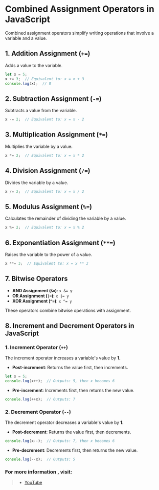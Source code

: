 # Combined Assignment Operators in JavaScript

Combined assignment operators simplify writing operations that involve a variable and a value.

## 1. Addition Assignment (`+=`)
Adds a value to the variable.

```js
let x = 5;
x += 3;  // Equivalent to: x = x + 3
console.log(x);  // 8
```

## 2. Subtraction Assignment (`-=`)
Subtracts a value from the variable.

```js
x -= 2;  // Equivalent to: x = x - 2
```

## 3. Multiplication Assignment (`*=`)
Multiplies the variable by a value.

```js
x *= 2;  // Equivalent to: x = x * 2
```

## 4. Division Assignment (`/=`)
Divides the variable by a value.

```js
x /= 2;  // Equivalent to: x = x / 2
```

## 5. Modulus Assignment (`%=`)
Calculates the remainder of dividing the variable by a value.

```js
x %= 2;  // Equivalent to: x = x % 2
```

## 6. Exponentiation Assignment (`**=`)
Raises the variable to the power of a value.

```js
x **= 3;  // Equivalent to: x = x ** 3
```

## 7. Bitwise Operators
- **AND Assignment (`&=`)**: `x &= y`
- **OR Assignment (`|=`)**: `x |= y`
- **XOR Assignment (`^=`)**: `x ^= y`

These operators combine bitwise operations with assignment.

## 8. Increment and Decrement Operators in JavaScript

### 1. Increment Operator (`++`)

The increment operator increases a variable's value by **1**.

- **Post-increment**: Returns the value first, then increments.
  
```js
let x = 5;
console.log(x++);  // Outputs: 5, then x becomes 6
```

- **Pre-increment**: Increments first, then returns the new value.

```js
console.log(++x);  // Outputs: 7
```

### 2. Decrement Operator (`--`)

The decrement operator decreases a variable's value by **1**.

- **Post-decrement**: Returns the value first, then decrements.
  
```js
console.log(x--);  // Outputs: 7, then x becomes 6
```

- **Pre-decrement**: Decrements first, then returns the new value.

```js
console.log(--x);  // Outputs: 5
```


### For more information , visit: 
> - [YouTube](https://www.youtube.com/watch?v=AnVdRB2n7kg&list=PLfEr2kn3s-br9ZFmejfLhAgMbGgbpdof8&index=65&pp=iAQB)
